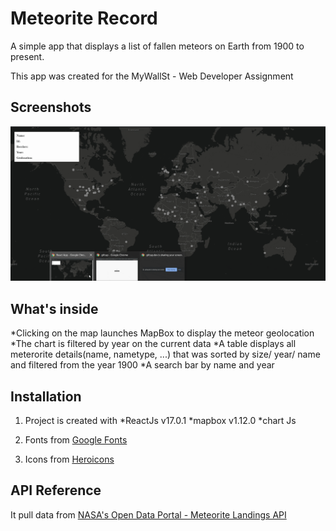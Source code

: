 # Meteorite Record

A simple app that displays a list of fallen meteors on Earth from 1900 to present.

This app was created for the MyWallSt - Web Developer Assignment

## Screenshots
![](recording.gif)


## What's inside

*Clicking on the map launches MapBox to display the meteor geolocation
*The chart is filtered by year on the current data
*A table displays all meterorite details(name, nametype, ...) that was sorted by size/ year/ name and filtered from the year 1900
*A search bar by name and year


## Installation

1. Project is created with 
	*ReactJs v17.0.1
	*mapbox v1.12.0
	*chart Js

2. Fonts from [Google Fonts](https://fonts.google.com/specimen/Raleway?sidebar.open=true&selection.family=Raleway:wght@400;500#standard-styles "Google Fonts")

3. Icons from [Heroicons](https://heroicons.dev/ "Heroicons")


## API Reference

It pull data from [NASA's Open Data Portal - Meteorite Landings API](https://data.nasa.gov/view/ak9y-cwf9 "Meteorite Landings API")


